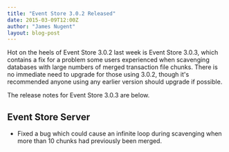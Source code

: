 ```yaml
---
title: "Event Store 3.0.2 Released"
date: 2015-03-09T12:00Z
author: "James Nugent"
layout: blog-post
---
```


Hot on the heels of Event Store 3.0.2 last week is Event Store 3.0.3, which contains a fix for a problem some users experienced when scavenging databases with large numbers of merged transaction file chunks. There is no immediate need to upgrade for those using 3.0.2, though it's recommended anyone using any earlier version should upgrade if possible.

The release notes for Event Store 3.0.3 are below.

Event Store Server
------------------

- Fixed a bug which could cause an infinite loop during scavenging when more than 10 chunks had previously been merged.
